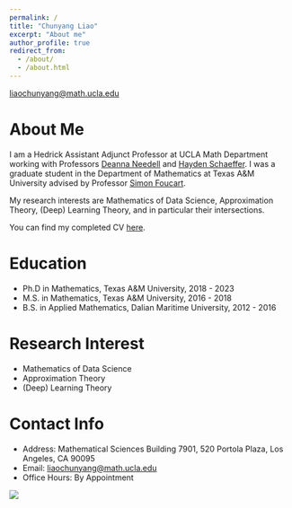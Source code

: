 ```yaml
---
permalink: /
title: "Chunyang Liao"
excerpt: "About me"
author_profile: true
redirect_from: 
  - /about/
  - /about.html
---
```


liaochunyang@math.ucla.edu

About Me
=====
I am a Hedrick Assistant Adjunct Professor at UCLA Math Department working with Professors <a href="https://www.math.ucla.edu/~deanna/" target="_blank">Deanna Needell</a> and <a href="https://www.math.ucla.edu/people/ladder/hayden" target="_blank">Hayden Schaeffer</a>. I was a graduate student in the Department of Mathematics at Texas A&M University advised by Professor <a href="https://www.math.tamu.edu/~foucart/" target="_blank">Simon Foucart</a>. 

My research interests are Mathematics of Data Science, Approximation Theory, (Deep) Learning Theory, and in particular their intersections. 

You can find my completed CV <a href="https://github.com/liaochunyang/liaochunyang.github.io/blob/gh-pages/cv.pdf" target="_blank">here</a>. 

Education
=====
* Ph.D in Mathematics, Texas A&M University, 2018 - 2023
* M.S. in Mathematics, Texas A&M University, 2016 - 2018
* B.S. in Applied Mathematics, Dalian Maritime University, 2012 - 2016

Research Interest
=====
* Mathematics of Data Science
* Approximation Theory
* (Deep) Learning Theory

Contact Info
=====
* Address: Mathematical Sciences Building 7901, 520 Portola Plaza, Los Angeles, CA 90095
* Email: liaochunyang@math.ucla.edu
* Office Hours:  By Appointment

<a href="https://clustrmaps.com/site/1c0an"  title="Visit tracker"><img src="//www.clustrmaps.com/map_v2.png?d=42ks8lPQe8lWKinLd_OW-aIB6IttaYo-ShJDlgxwOhA&cl=ffffff" /></a>
